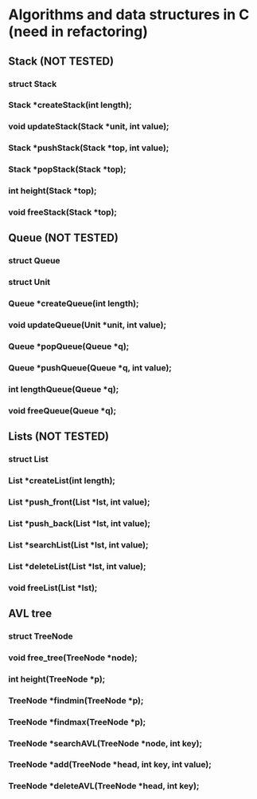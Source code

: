 <h1>Algorithms and data structures in C (need in refactoring)</h1>

<h2>Stack (NOT TESTED)</h2>
<h3>struct Stack</h3>
<h3>Stack *createStack(int length);</h3>
<h3>void updateStack(Stack *unit, int value);</h3>
<h3>Stack *pushStack(Stack *top, int value);</h3>
<h3>Stack *popStack(Stack *top);</h3>
<h3>int height(Stack *top);</h3>
<h3>void freeStack(Stack *top);</h3>

<h2>Queue (NOT TESTED)</h2>
<h3>struct Queue</h3>
<h3>struct Unit</h3>
<h3>Queue *createQueue(int length);</h3>
<h3>void updateQueue(Unit *unit, int value);</h3>
<h3>Queue *popQueue(Queue *q);</h3>
<h3>Queue *pushQueue(Queue *q, int value);</h3>
<h3>int lengthQueue(Queue *q);</h3>
<h3>void freeQueue(Queue *q);</h3>

<h2>Lists (NOT TESTED)</h2>
<h3>struct List</h3>
<h3>List *createList(int length);</h3>
<h3>List *push_front(List *lst, int value);</h3>
<h3>List *push_back(List *lst, int value);</h3>
<h3>List *searchList(List *lst, int value);</h3>
<h3>List *deleteList(List *lst, int value);</h3>
<h3>void freeList(List *lst);</h3>

<h2>AVL tree</h2>
<h3>struct TreeNode</h3>
<h3>void free_tree(TreeNode *node);</h3>
<h3>int height(TreeNode *p);</h3>
<h3>TreeNode *findmin(TreeNode *p);</h3>
<h3>TreeNode *findmax(TreeNode *p);</h3>
<h3>TreeNode *searchAVL(TreeNode *node, int key);</h3>
<h3>TreeNode *add(TreeNode *head, int key, int value);</h3>
<h3>TreeNode *deleteAVL(TreeNode *head, int key);</h3>
